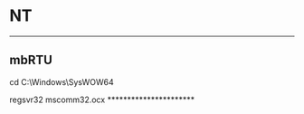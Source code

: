 # NT

**********************
<h2>mbRTU</h2>
cd C:\Windows\SysWOW64<p>
regsvr32 mscomm32.ocx
**********************

